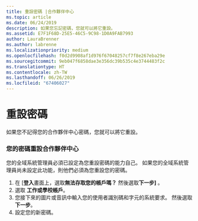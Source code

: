 ```yaml
---
title: 重設密碼 |合作夥伴中心
ms.topic: article
ms.date: 06/24/2019
description: 如果您忘記密碼，您就可以將它重設。
ms.assetid: E7F1F68D-25E5-46C5-9C98-1D0A9FAB7993
author: LauraBrenner
ms.author: labrenne
ms.localizationpriority: medium
ms.openlocfilehash: f0d2d9908af1d976f67048257cf7f8e267eba29e
ms.sourcegitcommit: 9eb047f6858dae3e356dc39b535c4e3744483f2c
ms.translationtype: HT
ms.contentlocale: zh-TW
ms.lasthandoff: 06/26/2019
ms.locfileid: "67406027"
---
```

# <a name="reset-my-password"></a>重設密碼

如果您不記得您的合作夥伴中心密碼，您就可以將它重設。

### <a name="to-reset-your-password-to-partner-center"></a>您的密碼重設合作夥伴中心

您的全域系統管理員必須已設定為您重設密碼的能力自己。 如果您的全域系統管理員尚未設定此功能，則他們必須為您重設您的密碼。 

1. 在 [**登入**畫面上，選取**無法存取您的帳戶嗎？** 然後選取**下一步]** 。
2. 選取 **工作或學校帳戶**。
3. 您接下來的圖片或音訊中輸入您的使用者識別碼和字元的系統要求。 然後選取**下一步**。
4. 設定您的新密碼。
